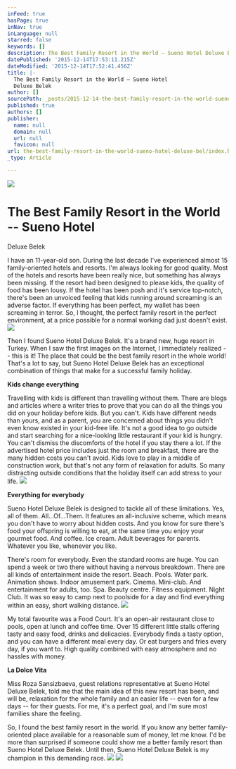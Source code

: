 ```yaml
---
inFeed: true
hasPage: true
inNav: true
inLanguage: null
starred: false
keywords: []
description: The Best Family Resort in the World – Sueno Hotel Deluxe Belek
datePublished: '2015-12-14T17:53:11.215Z'
dateModified: '2015-12-14T17:52:41.456Z'
title: |-
  The Best Family Resort in the World – Sueno Hotel
  Deluxe Belek
author: []
sourcePath: _posts/2015-12-14-the-best-family-resort-in-the-world-sueno-hotel-deluxe-bel.md
published: true
authors: []
publisher:
  name: null
  domain: null
  url: null
  favicon: null
url: the-best-family-resort-in-the-world-sueno-hotel-deluxe-bel/index.html
_type: Article

---
```

![](https://the-grid-user-content.s3-us-west-2.amazonaws.com/1e1d782c-1864-4bd1-8ecd-f035b602749a.jpg)

# The Best Family Resort in the World -- Sueno Hotel
Deluxe Belek

I have an
11-year-old son. During the last decade I've experienced almost 15
family-oriented hotels and resorts. I'm always looking for good quality. Most of
the hotels and resorts have been really nice, but something has always been
missing. If the resort had been designed to please kids, the quality of food
has been lousy. If the hotel has been posh and it's service top-notch, there's
been an unvoiced feeling that kids running around screaming is an adverse
factor. If everything has been perfect, my wallet has been screaming in terror.
So, I thought, the perfect family resort in the perfect environment, at a price
possible for a normal working dad just doesn't exist.
![](https://the-grid-user-content.s3-us-west-2.amazonaws.com/b8d2e7f8-cf46-4877-920c-d0c617a7cc39.jpg)

Then I
found Sueno Hotel Deluxe Belek. It's a brand new, huge resort in Turkey. When I
saw the first images on the Internet, I immediately realized -- this is it! The place that could be the best family resort in the whole
world! That's a lot to say, but Sueno Hotel Deluxe Belek has an exceptional
combination of things that make for a successful family holiday.

**Kids change everything**

Travelling
with kids is different than travelling without them. There are blogs and
articles where a writer tries to prove that you can do all the things you did
on your holiday before kids. But you can't. Kids have different needs than yours,
and as a parent, you are concerned about things you didn't even know existed in
your kid-free life. It's not a good idea to go outside and start searching for
a nice-looking little restaurant if your kid is hungry. You can't dismiss the
discomforts of the hotel if you stay there a lot. If the advertised hotel price
includes just the room and breakfast, there are the many hidden costs you can't
avoid. Kids love to play in a middle of construction work, but that's not any
form of relaxation for adults. So many distracting outside conditions that the
holiday itself can add stress to your life.
![](https://the-grid-user-content.s3-us-west-2.amazonaws.com/a108519c-1740-4b46-a62f-f777b8a0c17f.jpg)

**Everything for everybody**

Sueno Hotel
Deluxe Belek is designed to tackle all of these limitations. Yes, all of them.
All...Of...Them. It features an all-inclusive scheme, which means you don't have to
worry about hidden costs. And you know for sure there's food your offspring is
willing to eat, at the same time you enjoy your gourmet food. And coffee. Ice
cream. Adult beverages for parents. Whatever you like, whenever you like. 

There's
room for everybody. Even the standard rooms are huge. You can spend a week or
two there without having a nervous breakdown. There are all kinds of
entertainment inside the resort. Beach. Pools. Water park. Animation shows.
Indoor amusement park. Cinema. Mini-club. And entertainment for adults, too.
Spa. Beauty centre. Fitness equipment. Night Club. It was so easy to camp next
to poolside for a day and find everything within an easy, short walking
distance. ![](https://the-grid-user-content.s3-us-west-2.amazonaws.com/fb67c6ff-798c-432f-b35c-8bb580dbb44c.jpg)

My total
favourite was a Food Court. It's an open-air restaurant close to pools, open at
lunch and coffee time. Over 15 different little stalls offering tasty and easy
food, drinks and delicacies. Everybody finds a tasty option, and you can have a
different meal every day. Or eat burgers and fries every day, if you want to.
High quality combined with easy atmosphere and no hassles with money. 

**La Dolce Vita**

Miss Roza Sansizbaeva, guest relations representative at
Sueno Hotel Deluxe Belek, told me that the main idea of this new resort has
been, and will be, relaxation for the whole family and an easier life -- even for a few days -- for their guests. For me,
it's a perfect goal, and I'm sure most families share the feeling.

So, I found the best
family resort in the world. If you know any better family-oriented place
available for a reasonable sum of money, let me know. I'd be more than surprised
if someone could show me a better family resort than Sueno Hotel Deluxe Belek. Until
then, Sueno Hotel Deluxe Belek is my champion in this demanding race.
![](https://the-grid-user-content.s3-us-west-2.amazonaws.com/7d002f8f-8f25-4437-b954-0da06ebf6ecf.jpg)
![](https://the-grid-user-content.s3-us-west-2.amazonaws.com/6dc0c567-1b42-4c75-ba6c-53c9cbd82337.jpg)